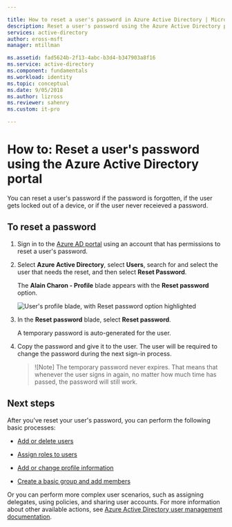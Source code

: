 ```yaml
---

title: How to reset a user's password in Azure Active Directory | Microsoft Docs
description: Reset a user's password using the Azure Active Directory portal.
services: active-directory
author: eross-msft
manager: mtillman

ms.assetid: fad5624b-2f13-4abc-b3d4-b347903a8f16
ms.service: active-directory
ms.component: fundamentals
ms.workload: identity
ms.topic: conceptual
ms.date: 9/05/2018
ms.author: lizross
ms.reviewer: sahenry
ms.custom: it-pro

---
```

# How to: Reset a user's password using the Azure Active Directory portal
You can reset a user's password if the password is forgotten, if the user gets locked out of a device, or if the user never receieved a password.

## To reset a password

1. Sign in to the [Azure AD portal](https://portal.azure.com/) using an account that has permissions to reset a user's password.

2. Select **Azure Active Directory**, select **Users**, search for and select the user that needs the reset, and then select **Reset Password**.

    The **Alain Charon - Profile** blade appears with the **Reset password** option.

    ![User's profile blade, with Reset password option highlighted](media/active-directory-users-reset-password-azure-portal/user-profile-reset-password-link.png)

3. In the **Reset password** blade, select **Reset password**.

    A temporary password is auto-generated for the user.

4. Copy the password and give it to the user. The user will be required to change the password during the next sign-in process.

    >![Note]
    >The temporary password never expires. That means that whenever the user signs in again, no matter how much time has passed, the password will still work.

## Next steps
After you've reset your user's password, you can perform the following basic processes:

- [Add or delete users](add-users-azure-active-directory.md)

- [Assign roles to users](active-directory-users-assign-role-azure-portal.md)

- [Add or change profile information](active-directory-users-profile-azure-portal.md)

- [Create a basic group and add members](active-directory-groups-create-azure-portal.md)

Or you can perform more complex user scenarios, such as assigning delegates, using policies, and sharing user accounts. For more information about other available actions, see [Azure Active Directory user management documentation](../users-groups-roles/index.yml).
